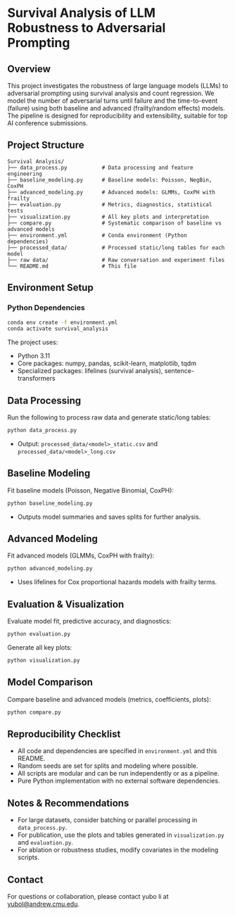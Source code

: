 # Survival Analysis of LLM Robustness to Adversarial Prompting

## Overview
This project investigates the robustness of large language models (LLMs) to adversarial prompting using survival analysis and count regression. We model the number of adversarial turns until failure and the time-to-event (failure) using both baseline and advanced (frailty/random effects) models. The pipeline is designed for reproducibility and extensibility, suitable for top AI conference submissions.

## Project Structure
```
Survival Analysis/
├── data_process.py           # Data processing and feature engineering
├── baseline_modeling.py      # Baseline models: Poisson, NegBin, CoxPH
├── advanced_modeling.py      # Advanced models: GLMMs, CoxPH with frailty
├── evaluation.py             # Metrics, diagnostics, statistical tests
├── visualization.py          # All key plots and interpretation
├── compare.py                # Systematic comparison of baseline vs advanced models
├── environment.yml           # Conda environment (Python dependencies)
├── processed_data/           # Processed static/long tables for each model
├── raw data/                 # Raw conversation and experiment files
└── README.md                 # This file
```

## Environment Setup
### Python Dependencies
```bash
conda env create -f environment.yml
conda activate survival_analysis
```

The project uses:
- Python 3.11
- Core packages: numpy, pandas, scikit-learn, matplotlib, tqdm
- Specialized packages: lifelines (survival analysis), sentence-transformers

## Data Processing
Run the following to process raw data and generate static/long tables:
```bash
python data_process.py
```
- Output: `processed_data/<model>_static.csv` and `processed_data/<model>_long.csv`

## Baseline Modeling
Fit baseline models (Poisson, Negative Binomial, CoxPH):
```bash
python baseline_modeling.py
```
- Outputs model summaries and saves splits for further analysis.

## Advanced Modeling
Fit advanced models (GLMMs, CoxPH with frailty):
```bash
python advanced_modeling.py
```
- Uses lifelines for Cox proportional hazards models with frailty terms.

## Evaluation & Visualization
Evaluate model fit, predictive accuracy, and diagnostics:
```bash
python evaluation.py
```
Generate all key plots:
```bash
python visualization.py
```

## Model Comparison
Compare baseline and advanced models (metrics, coefficients, plots):
```bash
python compare.py
```

## Reproducibility Checklist
- All code and dependencies are specified in `environment.yml` and this README.
- Random seeds are set for splits and modeling where possible.
- All scripts are modular and can be run independently or as a pipeline.
- Pure Python implementation with no external software dependencies.

## Notes & Recommendations
- For large datasets, consider batching or parallel processing in `data_process.py`.
- For publication, use the plots and tables generated in `visualization.py` and `evaluation.py`.
- For ablation or robustness studies, modify covariates in the modeling scripts.

## Contact
For questions or collaboration, please contact yubo li at yubol@andrew.cmu.edu. 